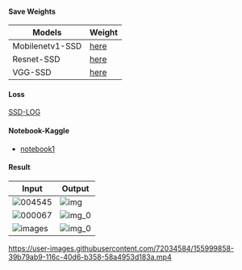#### Save Weights
|Models                     |Weight                                                                          |
|---------------------------|--------------------------------------------------------------------------------|
|Mobilenetv1-SSD            |[here](https://drive.google.com/drive/folders/1-4fmQsCvQQUhEdYnL2zsC28uWn8Zrox9)|
|Resnet-SSD                 |[here](https://drive.google.com/drive/folders/1L6IrWa8QI6WBo15iM9Yl30-w0UeqCAql)|
|VGG-SSD                    |[here](https://drive.google.com/drive/folders/17E10B-lxBrPJkGrRWjRYBz9klvn5uNZl)|


#### Loss
[SSD-LOG](https://drive.google.com/drive/folders/1GcgNXswcJPnQ6pNkY6hek838V1rJDSC1)

#### Notebook-Kaggle 
* [notebook1](https://www.kaggle.com/acousticmusic/ai4theblind/notebook)

#### Result
|Input                                  |Output                                       |
|-------------------------------------- |---------------------------------------------|
|![004545](https://user-images.githubusercontent.com/72034584/155994827-c36db51b-b368-4628-9a61-b4e80db4b005.jpg)|![img](https://user-images.githubusercontent.com/72034584/156599512-3087476a-11a9-43ad-9ad4-d686f4f90991.jpg)|
|![000067](https://user-images.githubusercontent.com/72034584/155995173-f9a3c173-6238-46a5-885e-2288cff42cce.jpg)|![img_0](https://user-images.githubusercontent.com/72034584/155995195-153d694b-0650-4b8d-bf51-9c82d5d634f7.jpg)|
|![images](https://user-images.githubusercontent.com/72034584/155995323-b01695a7-dcc5-4ae0-a110-05f8a8f84712.jpg)|![img_0](https://user-images.githubusercontent.com/72034584/155995355-d20f2c33-4dfb-41d3-9904-112eec3e37d5.jpg)|

https://user-images.githubusercontent.com/72034584/155999858-39b79ab9-116c-40d6-b358-58a4953d183a.mp4


